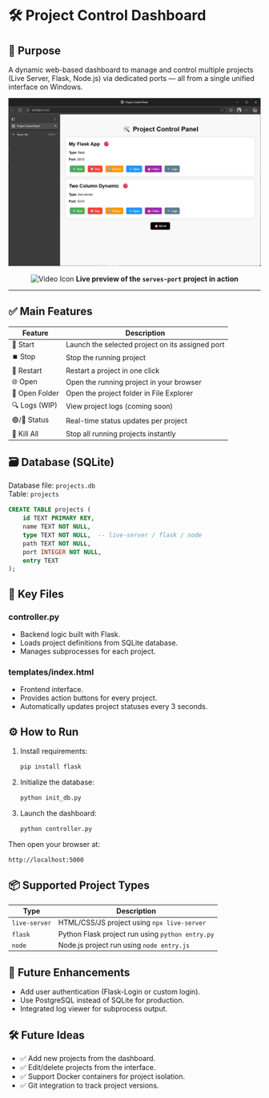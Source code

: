 # 🛠️ Project Control Dashboard

## 🎯 Purpose
A dynamic web-based dashboard to manage and control multiple projects (Live Server, Flask, Node.js) via dedicated ports — all from a single unified interface on Windows.

<p align="center">
  <a href="Screenshot/Screenshot.png">
    <img src="Screenshot/Screenshot.png" alt="Live preview of the serves-port project" width="600"/>
  </a>
</p>

<p align="center">
  <img src="https://img.icons8.com/emoji/48/movie-camera.png" width="24" alt="Video Icon"/>
  <strong>Live preview of the <code>serves-port</code> project in action</strong>
</p>


---

## ✅ Main Features

| Feature | Description |
|--------|-------------|
| 🔘 Start | Launch the selected project on its assigned port |
| ⏹️ Stop | Stop the running project |
| 🔄 Restart | Restart a project in one click |
| 🌐 Open | Open the running project in your browser |
| 📂 Open Folder | Open the project folder in File Explorer |
| 🔍 Logs (WIP) | View project logs (coming soon) |
| 🟢/🔴 Status | Real-time status updates per project |
| 🚫 Kill All | Stop all running projects instantly |

## 🗃️ Database (SQLite)

Database file: `projects.db`  
Table: `projects`

```sql
CREATE TABLE projects (
    id TEXT PRIMARY KEY,
    name TEXT NOT NULL,
    type TEXT NOT NULL,  -- live-server / flask / node
    path TEXT NOT NULL,
    port INTEGER NOT NULL,
    entry TEXT
);
```

## 🧩 Key Files

### controller.py
- Backend logic built with Flask.
- Loads project definitions from SQLite database.
- Manages subprocesses for each project.

### templates/index.html
- Frontend interface.
- Provides action buttons for every project.
- Automatically updates project statuses every 3 seconds.

## ⚙️ How to Run

1. Install requirements:
   ```bash
   pip install flask
   ```

2. Initialize the database:
   ```bash
   python init_db.py
   ```

3. Launch the dashboard:
   ```bash
   python controller.py
   ```

Then open your browser at:
```
http://localhost:5000
```

## 📦 Supported Project Types

| Type | Description |
|------|-------------|
| `live-server` | HTML/CSS/JS project using `npx live-server` |
| `flask` | Python Flask project run using `python entry.py` |
| `node` | Node.js project run using `node entry.js` |

## 🔐 Future Enhancements

- Add user authentication (Flask-Login or custom login).
- Use PostgreSQL instead of SQLite for production.
- Integrated log viewer for subprocess output.

## 🛠️ Future Ideas

- ✅ Add new projects from the dashboard.
- ✅ Edit/delete projects from the interface.
- ✅ Support Docker containers for project isolation.
- ✅ Git integration to track project versions.
